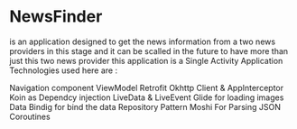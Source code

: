 # NewsFinder


is an application designed to get the news information from a two news providers in this stage and it can be scalled in the future to have more than just this two news provider 
this application is a Single Activity Application 
Technologies used here are : 

Navigation component 
ViewModel 
Retrofit 
Okhttp Client & AppInterceptor 
Koin as Dependcy injection 
LiveData & LiveEvent 
Glide for loading images 
Data Bindig for bind the data
Repository Pattern 
Moshi For Parsing JSON 
Coroutines
